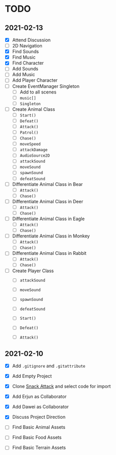 



# TODO






## 2021-02-13
- [x] Attend Discussion
- [ ] 2D Navigation
- [x] Find Sounds
- [x] Find Music
- [x] Find Character
- [ ] Add Sounds
- [ ] Add Music
- [ ] Add Player Character
- [ ] Create EventManager Singleton
  - [ ] Add to all scenes
  - [ ] `music[]`
  - [ ] `Singleton`
- [ ] Create Animal Class
  - [ ] `Start()`
  - [ ] `Defeat()`
  - [ ] `Attack()`
  - [ ] `Patrol()`
  - [ ] `Chase()`
  - [ ] `moveSpeed`
  - [ ] `attackDamage`
  - [ ] `AudioSource2D`
  - [ ] `attackSound`
  - [ ] `moveSound`
  - [ ] `spawnSound`
  - [ ] `defeatSound`
- [ ] Differentiate Animal Class in Bear
  - [ ] `Attack()`
  - [ ] `Chase()`
- [ ] Differentiate Animal Class in Deer
  - [ ] `Attack()`
  - [ ] `Chase()`
- [ ] Differentiate Animal Class in Eagle
  - [ ] `Attack()`
  - [ ] `Chase()`
- [ ] Differentiate Animal Class in Monkey
  - [ ] `Attack()`
  - [ ] `Chase()`
- [ ] Differentiate Animal Class in Rabbit
  - [ ] `Attack()`
  - [ ] `Chase()`
- [ ] Create Player Class
  - [ ] `attackSound`
  - [ ] `moveSound`
  - [ ] `spawnSound`
  - [ ] `defeatSound`
  - [ ] `Start()`
  - [ ] `Defeat()`
  - [ ] `Attack()`





## 2021-02-10
- [x] Add `.gitignore` and `.gitattribute`
- [x] Add Empty Project
- [x] Clone [Snack Attack](https://github.com/peter201943/Snack-Attack) and select code for import
- [x] Add Erjun as Collaborator
- [x] Add Dawei as Collaborator
- [x] Discuss Project Direction
- [ ] Find Basic Animal Assets
- [ ] Find Basic Food Assets
- [ ] Find Basic Terrain Assets













